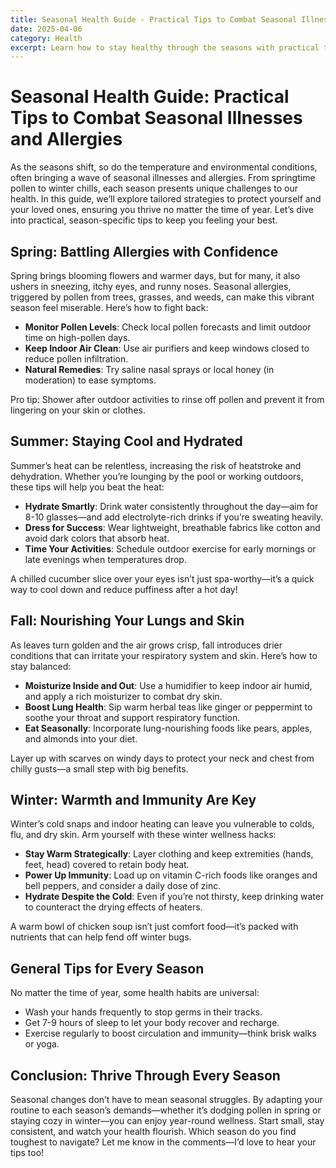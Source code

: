 ```yaml
---
title: Seasonal Health Guide - Practical Tips to Combat Seasonal Illnesses and Allergies
date: 2025-04-06
category: Health
excerpt: Learn how to stay healthy through the seasons with practical tips to prevent allergies, heatstroke, dryness, and colds as the weather changes.
---
```


# Seasonal Health Guide: Practical Tips to Combat Seasonal Illnesses and Allergies

As the seasons shift, so do the temperature and environmental conditions, often bringing a wave of seasonal illnesses and allergies. From springtime pollen to winter chills, each season presents unique challenges to our health. In this guide, we’ll explore tailored strategies to protect yourself and your loved ones, ensuring you thrive no matter the time of year. Let’s dive into practical, season-specific tips to keep you feeling your best.

## Spring: Battling Allergies with Confidence

Spring brings blooming flowers and warmer days, but for many, it also ushers in sneezing, itchy eyes, and runny noses. Seasonal allergies, triggered by pollen from trees, grasses, and weeds, can make this vibrant season feel miserable. Here’s how to fight back:

- **Monitor Pollen Levels**: Check local pollen forecasts and limit outdoor time on high-pollen days.
- **Keep Indoor Air Clean**: Use air purifiers and keep windows closed to reduce pollen infiltration.
- **Natural Remedies**: Try saline nasal sprays or local honey (in moderation) to ease symptoms.

Pro tip: Shower after outdoor activities to rinse off pollen and prevent it from lingering on your skin or clothes.

## Summer: Staying Cool and Hydrated

Summer’s heat can be relentless, increasing the risk of heatstroke and dehydration. Whether you’re lounging by the pool or working outdoors, these tips will help you beat the heat:

- **Hydrate Smartly**: Drink water consistently throughout the day—aim for 8-10 glasses—and add electrolyte-rich drinks if you’re sweating heavily.
- **Dress for Success**: Wear lightweight, breathable fabrics like cotton and avoid dark colors that absorb heat.
- **Time Your Activities**: Schedule outdoor exercise for early mornings or late evenings when temperatures drop.

A chilled cucumber slice over your eyes isn’t just spa-worthy—it’s a quick way to cool down and reduce puffiness after a hot day!

## Fall: Nourishing Your Lungs and Skin

As leaves turn golden and the air grows crisp, fall introduces drier conditions that can irritate your respiratory system and skin. Here’s how to stay balanced:

- **Moisturize Inside and Out**: Use a humidifier to keep indoor air humid, and apply a rich moisturizer to combat dry skin.
- **Boost Lung Health**: Sip warm herbal teas like ginger or peppermint to soothe your throat and support respiratory function.
- **Eat Seasonally**: Incorporate lung-nourishing foods like pears, apples, and almonds into your diet.

Layer up with scarves on windy days to protect your neck and chest from chilly gusts—a small step with big benefits.

## Winter: Warmth and Immunity Are Key

Winter’s cold snaps and indoor heating can leave you vulnerable to colds, flu, and dry skin. Arm yourself with these winter wellness hacks:

- **Stay Warm Strategically**: Layer clothing and keep extremities (hands, feet, head) covered to retain body heat.
- **Power Up Immunity**: Load up on vitamin C-rich foods like oranges and bell peppers, and consider a daily dose of zinc.
- **Hydrate Despite the Cold**: Even if you’re not thirsty, keep drinking water to counteract the drying effects of heaters.

A warm bowl of chicken soup isn’t just comfort food—it’s packed with nutrients that can help fend off winter bugs.

## General Tips for Every Season

No matter the time of year, some health habits are universal:
- Wash your hands frequently to stop germs in their tracks.
- Get 7-9 hours of sleep to let your body recover and recharge.
- Exercise regularly to boost circulation and immunity—think brisk walks or yoga.

## Conclusion: Thrive Through Every Season

Seasonal changes don’t have to mean seasonal struggles. By adapting your routine to each season’s demands—whether it’s dodging pollen in spring or staying cozy in winter—you can enjoy year-round wellness. Start small, stay consistent, and watch your health flourish. Which season do you find toughest to navigate? Let me know in the comments—I’d love to hear your tips too!
